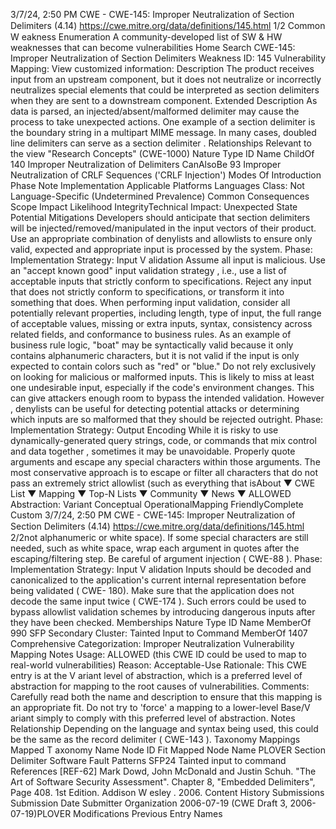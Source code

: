 3/7/24, 2:50 PM CWE - CWE-145: Improper Neutralization of Section Delimiters (4.14)
https://cwe.mitre.org/data/deﬁnitions/145.html 1/2
Common W eakness Enumeration
A community-developed list of SW & HW weaknesses that can become
vulnerabilities
Home Search
CWE-145: Improper Neutralization of Section Delimiters
Weakness ID: 145
Vulnerability Mapping: 
View customized information:
 Description
The product receives input from an upstream component, but it does not neutralize or incorrectly neutralizes special elements that
could be interpreted as section delimiters when they are sent to a downstream component.
 Extended Description
As data is parsed, an injected/absent/malformed delimiter may cause the process to take unexpected actions.
One example of a section delimiter is the boundary string in a multipart MIME message. In many cases, doubled line delimiters can
serve as a section delimiter .
 Relationships
 Relevant to the view "Research Concepts" (CWE-1000)
Nature Type ID Name
ChildOf 140 Improper Neutralization of Delimiters
CanAlsoBe 93 Improper Neutralization of CRLF Sequences ('CRLF Injection')
 Modes Of Introduction
Phase Note
Implementation
 Applicable Platforms
Languages
Class: Not Language-Specific (Undetermined Prevalence)
 Common Consequences
Scope Impact Likelihood
IntegrityTechnical Impact: Unexpected State
 Potential Mitigations
Developers should anticipate that section delimiters will be injected/removed/manipulated in the input vectors of their product.
Use an appropriate combination of denylists and allowlists to ensure only valid, expected and appropriate input is processed by
the system.
Phase: Implementation
Strategy: Input V alidation
Assume all input is malicious. Use an "accept known good" input validation strategy , i.e., use a list of acceptable inputs that
strictly conform to specifications. Reject any input that does not strictly conform to specifications, or transform it into something
that does.
When performing input validation, consider all potentially relevant properties, including length, type of input, the full range of
acceptable values, missing or extra inputs, syntax, consistency across related fields, and conformance to business rules. As an
example of business rule logic, "boat" may be syntactically valid because it only contains alphanumeric characters, but it is not
valid if the input is only expected to contain colors such as "red" or "blue."
Do not rely exclusively on looking for malicious or malformed inputs. This is likely to miss at least one undesirable input,
especially if the code's environment changes. This can give attackers enough room to bypass the intended validation. However ,
denylists can be useful for detecting potential attacks or determining which inputs are so malformed that they should be rejected
outright.
Phase: Implementation
Strategy: Output Encoding
While it is risky to use dynamically-generated query strings, code, or commands that mix control and data together , sometimes it
may be unavoidable. Properly quote arguments and escape any special characters within those arguments. The most
conservative approach is to escape or filter all characters that do not pass an extremely strict allowlist (such as everything that isAbout ▼ CWE List ▼ Mapping ▼ Top-N Lists ▼ Community ▼ News ▼
ALLOWED
Abstraction: Variant
Conceptual OperationalMapping
FriendlyComplete Custom
3/7/24, 2:50 PM CWE - CWE-145: Improper Neutralization of Section Delimiters (4.14)
https://cwe.mitre.org/data/deﬁnitions/145.html 2/2not alphanumeric or white space). If some special characters are still needed, such as white space, wrap each argument in
quotes after the escaping/filtering step. Be careful of argument injection ( CWE-88 ).
Phase: Implementation
Strategy: Input V alidation
Inputs should be decoded and canonicalized to the application's current internal representation before being validated ( CWE-
180). Make sure that the application does not decode the same input twice ( CWE-174 ). Such errors could be used to bypass
allowlist validation schemes by introducing dangerous inputs after they have been checked.
 Memberships
Nature Type ID Name
MemberOf 990 SFP Secondary Cluster: Tainted Input to Command
MemberOf 1407 Comprehensive Categorization: Improper Neutralization
 Vulnerability Mapping Notes
Usage: ALLOWED (this CWE ID could be used to map to real-world vulnerabilities)
Reason: Acceptable-Use
Rationale:
This CWE entry is at the V ariant level of abstraction, which is a preferred level of abstraction for mapping to the root causes of
vulnerabilities.
Comments:
Carefully read both the name and description to ensure that this mapping is an appropriate fit. Do not try to 'force' a mapping to a
lower-level Base/V ariant simply to comply with this preferred level of abstraction.
 Notes
Relationship
Depending on the language and syntax being used, this could be the same as the record delimiter ( CWE-143 ).
 Taxonomy Mappings
Mapped T axonomy Name Node ID Fit Mapped Node Name
PLOVER Section Delimiter
Software Fault Patterns SFP24 Tainted input to command
 References
[REF-62] Mark Dowd, John McDonald and Justin Schuh. "The Art of Software Security Assessment". Chapter 8, "Embedded
Delimiters", Page 408. 1st Edition. Addison W esley . 2006.
 Content History
 Submissions
Submission Date Submitter Organization
2006-07-19
(CWE Draft 3, 2006-07-19)PLOVER
 Modifications
 Previous Entry Names
